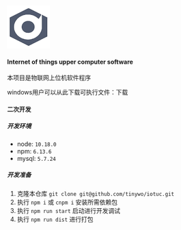 ![logo](images/logo.png)

#### Internet of things upper computer software
本项目是物联网上位机软件程序

windows用户可以从此下载可执行文件：下载

#### 二次开发

##### 开发环境
* node: `10.18.0`
* npm: `6.13.6`
* mysql: `5.7.24`
        
##### 开发准备
    
1. 克隆本仓库 `git clone git@github.com/tinywo/iotuc.git`
2. 执行 `npm i` 或 `cnpm i` 安装所需依赖包
3. 执行 `npm run start` 启动进行开发调试
4. 执行 `npm run dist` 进行打包